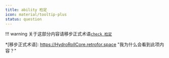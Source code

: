 ```yaml
---
title: ability 检定
icon: material/tooltip-plus
status: question
---
```

!!! warning
    关于这部分内容请移步正式术语[`check 检定`](/Standard/Term/check/)

*[移步正式术语]: https://HydroRollCore.retrofor.space "我为什么会看到此项内容？"
